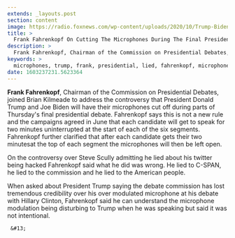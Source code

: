 ```yaml
--- 
extends: _layouts.post 
section: content 
image: https://radio.foxnews.com/wp-content/uploads/2020/10/Trump-Biden-AP.jpg 
title: > 
  Frank Fahrenkopf On Cutting The Microphones During The Final Presidential Debate 
description: > 
  Frank Fahrenkopf, Chairman of the Commission on Presidential Debates, joined Brian Kilmeade to address the controversy that President Donald Trump and Joe Biden will have their microphones cut off during parts of Thursday's final presidential debate.Fahrenkopf further clarified that after each candidate gets their two minutesat the top of each segment the microphones will then be left open.On the controversy over Steve Scully admitting he lied about his twitter being hacked Fahrenkopf said what he did was wrong.He lied to C-SPAN, he lied to the commission and he lied to the American people.When asked about President Trump saying the debate commission has lost tremendous credibility over his over modulated microphone at his debate with Hillary Clinton, Fahrenkopf said he can understand the microphone modulation being disturbing to Trump when he was speaking but said it was not intentional. 
keywords: > 
  microphones, trump, frank, presidential, lied, fahrenkopf, microphone, controversy, president, final, cutting, commission, debate 
date: 1603237231.5623364 
--- 
```

<div><p><strong>Frank Fahrenkopf</strong>, Chairman of the Commission on Presidential Debates, joined Brian Kilmeade to address the controversy that President Donald Trump and Joe Biden will have their microphones cut off during parts of Thursday's final presidential debate. Fahrenkopf says this is not a new rule and the campaigns agreed in June that each candidate will get to speak for two minutes uninterrupted at the start of each of the six segments. Fahrenkopf further clarified that after each candidate gets their two minutesat the top of each segment the microphones will then be left open.  </p>
<p>On the controversy over Steve Scully admitting he lied about his twitter being hacked Fahrenkopf said what he did was wrong.  He lied to C-SPAN, he lied to the commission and he lied to the American people.</p>
<p>When asked about President Trump saying the debate commission has lost tremendous credibility over his over modulated microphone at his debate with Hillary Clinton, Fahrenkopf said he can understand the microphone modulation being disturbing to Trump when he was speaking but said it was not intentional.</p>
<p></p>

   

<p class="td-g-rec td-g-rec-id-content_bottom">
 
</p>

   

     &#13;
&#13;
&#13;
    <p class="clearfix"></p>&#13;
&#13;
    &#13;
                                &#13;
            <p class="td-social-sharing">&#13;
                </p>                         &#13;
&#13;
            &#13;
&#13;
    </div>